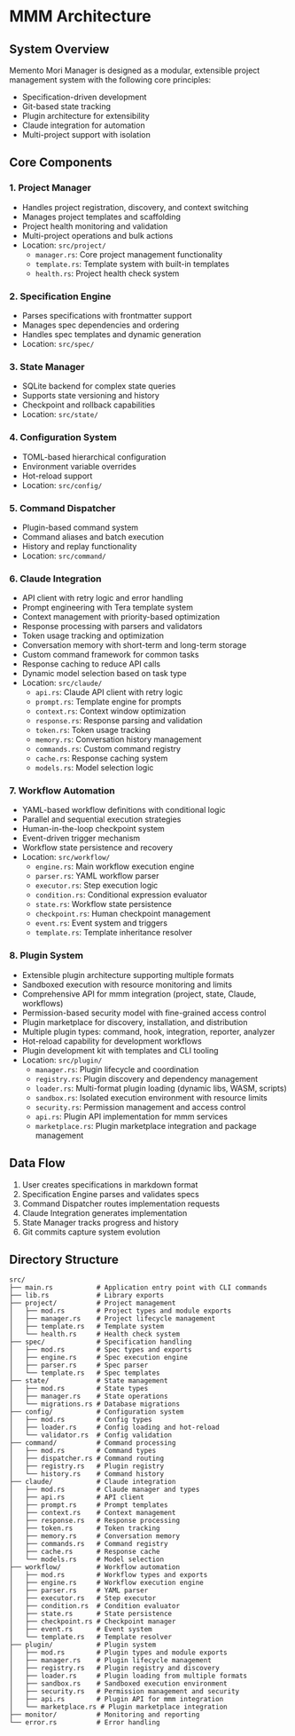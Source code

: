 # MMM Architecture

## System Overview
Memento Mori Manager is designed as a modular, extensible project management system with the following core principles:
- Specification-driven development
- Git-based state tracking
- Plugin architecture for extensibility
- Claude integration for automation
- Multi-project support with isolation

## Core Components

### 1. Project Manager
- Handles project registration, discovery, and context switching
- Manages project templates and scaffolding
- Project health monitoring and validation
- Multi-project operations and bulk actions
- Location: `src/project/`
  - `manager.rs`: Core project management functionality
  - `template.rs`: Template system with built-in templates
  - `health.rs`: Project health check system

### 2. Specification Engine
- Parses specifications with frontmatter support
- Manages spec dependencies and ordering
- Handles spec templates and dynamic generation
- Location: `src/spec/`

### 3. State Manager
- SQLite backend for complex state queries
- Supports state versioning and history
- Checkpoint and rollback capabilities
- Location: `src/state/`

### 4. Configuration System
- TOML-based hierarchical configuration
- Environment variable overrides
- Hot-reload support
- Location: `src/config/`

### 5. Command Dispatcher
- Plugin-based command system
- Command aliases and batch execution
- History and replay functionality
- Location: `src/command/`

### 6. Claude Integration
- API client with retry logic and error handling
- Prompt engineering with Tera template system
- Context management with priority-based optimization
- Response processing with parsers and validators
- Token usage tracking and optimization
- Conversation memory with short-term and long-term storage
- Custom command framework for common tasks
- Response caching to reduce API calls
- Dynamic model selection based on task type
- Location: `src/claude/`
  - `api.rs`: Claude API client with retry logic
  - `prompt.rs`: Template engine for prompts
  - `context.rs`: Context window optimization
  - `response.rs`: Response parsing and validation
  - `token.rs`: Token usage tracking
  - `memory.rs`: Conversation history management
  - `commands.rs`: Custom command registry
  - `cache.rs`: Response caching system
  - `models.rs`: Model selection logic

### 7. Workflow Automation
- YAML-based workflow definitions with conditional logic
- Parallel and sequential execution strategies
- Human-in-the-loop checkpoint system
- Event-driven trigger mechanism
- Workflow state persistence and recovery
- Location: `src/workflow/`
  - `engine.rs`: Main workflow execution engine
  - `parser.rs`: YAML workflow parser
  - `executor.rs`: Step execution logic
  - `condition.rs`: Conditional expression evaluator
  - `state.rs`: Workflow state persistence
  - `checkpoint.rs`: Human checkpoint management
  - `event.rs`: Event system and triggers
  - `template.rs`: Template inheritance resolver

### 8. Plugin System
- Extensible plugin architecture supporting multiple formats
- Sandboxed execution with resource monitoring and limits
- Comprehensive API for mmm integration (project, state, Claude, workflows)
- Permission-based security model with fine-grained access control
- Plugin marketplace for discovery, installation, and distribution
- Multiple plugin types: command, hook, integration, reporter, analyzer
- Hot-reload capability for development workflows
- Plugin development kit with templates and CLI tooling
- Location: `src/plugin/`
  - `manager.rs`: Plugin lifecycle and coordination
  - `registry.rs`: Plugin discovery and dependency management
  - `loader.rs`: Multi-format plugin loading (dynamic libs, WASM, scripts)
  - `sandbox.rs`: Isolated execution environment with resource limits
  - `security.rs`: Permission management and access control
  - `api.rs`: Plugin API implementation for mmm services
  - `marketplace.rs`: Plugin marketplace integration and package management

## Data Flow
1. User creates specifications in markdown format
2. Specification Engine parses and validates specs
3. Command Dispatcher routes implementation requests
4. Claude Integration generates implementation
5. State Manager tracks progress and history
6. Git commits capture system evolution

## Directory Structure
```
src/
├── main.rs           # Application entry point with CLI commands
├── lib.rs            # Library exports
├── project/          # Project management
│   ├── mod.rs        # Project types and module exports
│   ├── manager.rs    # Project lifecycle management
│   ├── template.rs   # Template system
│   └── health.rs     # Health check system
├── spec/             # Specification handling
│   ├── mod.rs        # Spec types and exports
│   ├── engine.rs     # Spec execution engine
│   ├── parser.rs     # Spec parser
│   └── template.rs   # Spec templates
├── state/            # State management
│   ├── mod.rs        # State types
│   ├── manager.rs    # State operations
│   └── migrations.rs # Database migrations
├── config/           # Configuration system
│   ├── mod.rs        # Config types
│   ├── loader.rs     # Config loading and hot-reload
│   └── validator.rs  # Config validation
├── command/          # Command processing
│   ├── mod.rs        # Command types
│   ├── dispatcher.rs # Command routing
│   ├── registry.rs   # Plugin registry
│   └── history.rs    # Command history
├── claude/           # Claude integration
│   ├── mod.rs        # Claude manager and types
│   ├── api.rs        # API client
│   ├── prompt.rs     # Prompt templates
│   ├── context.rs    # Context management
│   ├── response.rs   # Response processing
│   ├── token.rs      # Token tracking
│   ├── memory.rs     # Conversation memory
│   ├── commands.rs   # Command registry
│   ├── cache.rs      # Response cache
│   └── models.rs     # Model selection
├── workflow/         # Workflow automation
│   ├── mod.rs        # Workflow types and exports
│   ├── engine.rs     # Workflow execution engine
│   ├── parser.rs     # YAML parser
│   ├── executor.rs   # Step executor
│   ├── condition.rs  # Condition evaluator
│   ├── state.rs      # State persistence
│   ├── checkpoint.rs # Checkpoint manager
│   ├── event.rs      # Event system
│   └── template.rs   # Template resolver
├── plugin/           # Plugin system
│   ├── mod.rs        # Plugin types and module exports
│   ├── manager.rs    # Plugin lifecycle management
│   ├── registry.rs   # Plugin registry and discovery
│   ├── loader.rs     # Plugin loading from multiple formats
│   ├── sandbox.rs    # Sandboxed execution environment
│   ├── security.rs   # Permission management and security
│   ├── api.rs        # Plugin API for mmm integration
│   └── marketplace.rs # Plugin marketplace integration
├── monitor/          # Monitoring and reporting
└── error.rs          # Error handling
```